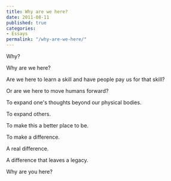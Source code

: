 ```yaml
---
title: Why are we here?
date: 2011-08-11
published: true
categories:
- Essays
permalink: "/why-are-we-here/"
---
```

Why?

Why are we here?

Are we here to learn a skill and have people pay us for that skill?

Or are we here to move humans forward?

To expand one's thoughts beyond our physical bodies.

To expand others.

To make this a better place to be.

To make a difference.

A real difference.

A difference that leaves a legacy.

Why are you here?